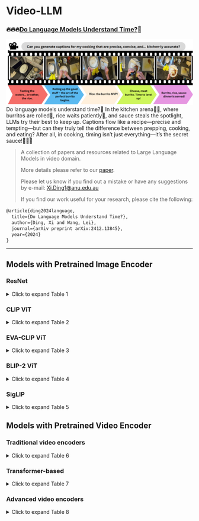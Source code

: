 # Video-LLM

### 🔥🔥🔥[Do Language Models Understand Time?](https://arxiv.org/abs/2412.13845)🤔

![image](./images/cover.png)
Do language models understand time?🧐 In the kitchen arena🧑‍🍳, where burritos are rolled🌯, rice waits patiently🍚, and sauce steals the spotlight, LLMs try their best to keep up. Captions flow like a recipe—precise and tempting—but can they truly tell the difference between prepping, cooking, and eating? After all, in cooking, timing isn’t just everything—it’s the secret sauce!🥳🥳🥳
>
> A collection of papers and resources related to Large Language Models in video domain. 
>
> More details please refer to our [paper](https://arxiv.org/abs/2412.13845). 
>
> Please let us know if you find out a mistake or have any suggestions by e-mail: Xi.Ding1@anu.edu.au
>
> If you find our work useful for your research, please cite the following:

```
@article{ding2024language,
  title={Do Language Models Understand Time?},
  author={Ding, Xi and Wang, Lei},
  journal={arXiv preprint arXiv:2412.13845},
  year={2024}
}
```

---

## Models with Pretrained Image Encoder

### ResNet

<details>
<summary>Click to expand Table 1</summary>

| Model          | Venue        | Other modality encoders               | Interaction / Fusion mechanism                    | Description                                     |
|----------------|--------------|---------------------------------------|--------------------------------------------------|-------------------------------------------------|
| [Flamingo](https://arxiv.org/abs/2204.14198)       | NeurIPS 2022 | Text: Chinchilla                     | Perceiver Resampler & Gated XATTN-DENSE          | Visual-language model for few-shot learning.   |

</details>

### CLIP ViT

<details>
<summary>Click to expand Table 2</summary>

| Model          | Venue        | Other modality encoders               | Interaction / Fusion mechanism                    | Description                                     |
|----------------|--------------|---------------------------------------|--------------------------------------------------|-------------------------------------------------|
| mPLUG-2        | ICML 2023    | Text: BERT                           | Universal layers & cross-attention modules       | Modularized multi-modal foundation model.      |
| Vid2Seq        | CVPR 2023    | Text: T5-Base                        | Cross-modal attention                             | Sequence-to-sequence video-language model.     |
| Video-LLaMA    | EMNLP 2023   | Text: Vicuna, Audio: ImageBind       | Aligned via Q-Formers for video and audio         | Instruction-tuned multimodal model.           |
| ChatVideo      | arXiv 2023   | Text: ChatGPT, Audio: Whisper        | Tracklet-centric with ChatGPT reasoning           | Chat-based video understanding system.         |
| Video-ChatGPT  | ACL 2023     | Text: Vicuna-v1.1                    | Spatiotemporal features projected via linear layer| Integration of vision and language for video understanding. |
| Valley         | arXiv 2023   | Text: StableVicuna                   | Projection layer                                  | LLM for video assistant tasks.                |
| Macaw-LLM      | arXiv 2023   | Text: LLAMA-7B, Audio: Whisper       | Alignment module unifies multi-modal representations| Multimodal integration using image, audio, and video inputs. |
| Auto-AD II     | CVPR 2023    | Text: BERT                           | Cross-attention layers                            | Movie description using vision and language.   |
| GPT4Video      | ACMMM 2023   | Text: LLaMA 2                        | Transformer-based cross-attention layer           | Video understanding with LLM-based reasoning.  |
| LLaMA-VID      | ECCV 2023    | Text: Vicuna                         | Context attention and linear projector            | LLaMA-VID for visual-textual alignment in video. |
| COSMO          | arXiv 2024   | Text: OPT-IML/RedPajama/Mistral      | Gated cross-attention                              | Contrastive-streamlined multimodal model.      |
| VTimeLLM       | CVPR 2024    | Text: Vicuna                         | Linear layer                                      | Temporal video understanding enhanced with LLMs. |
| VILA           | CVPR 2024    | Text: LLaMA-2-7B/13B                 | Linear layer                                      | Vision-language model.                         |
| PLLaVA         | arXiv 2024   | Text: LLAMA-7B                       | MM projector with adaptive pooling                | Parameter-free extension for video captioning tasks. |
| V2Xum-LLaMA    | arXiv 2024   | Text: LLaMA 2                        | Vision adapter                                    | Video summarization using temporal prompt tuning. |
| VideoChat2     | CVPR 2024    | Text: Vicuna                         | Linear projection                                 | A comprehensive multi-modal video understanding benchmark. |
| VideoGPT+      | arXiv 2024   | Text: Phi-3-Mini-3.8B                | MLP                                              | Enhanced video understanding.                  |
| EmoLLM         | arXiv 2024   | Text: Vicuna-v1.5, Audio: Whisper    | Multi-perspective visual projection               | Multimodal emotional understanding with improved reasoning. |
| ShareGPT4Video | arXiv 2024   | Text: Mistral-7B-Instruct-v0.2       | MLP                                              | Precise and detailed video captions with hierarchical prompts. |

</details>

### EVA-CLIP ViT

<details>
<summary>Click to expand Table 3</summary>

| Model          | Venue        | Other modality encoders               | Interaction / Fusion mechanism                    | Description                                     |
|----------------|--------------|---------------------------------------|--------------------------------------------------|-------------------------------------------------|
| VideoChat      | arXiv 2023   | Text: StableVicuna, Audio: Whisper   | Q-Former bridges visual features to LLMs for reasoning | Chat-centric model for video analysis.         |
| VAST           | NeurIPS 2023 | Text: BERT, Audio: BEATs             | Cross-attention layers                            | Omni-modality foundational model.              |
| GPT4Video      | ACMMM 2023   | Text: LLaMA 2                        | Transformer-based cross-attention layer           | Video understanding with LLM-based reasoning.  |
| VTG-LLM        | arXiv 2024   | Text: LLaMA-2-7B                     | Projection layer                                  | Enhanced video temporal grounding.             |
| AutoAD III     | CVPR 2024    | Text: GPT-3.5-turbo                  | Shared Q-Former                                   | Video description enhancement with LLMs.       |
| MiniGPT4-Video | arXiv 2024   | Text: LLaMA 2                        | Concatenates visual tokens and projects into LLM space | Video understanding with visual-textual token interleaving. |
| MA-LMM         | CVPR 2024    | Text: Vicuna                         | A trainable Q-Former                               | Memory-augmented large multimodal model.       |
| VideoLLaMA 2   | arXiv 2024   | Text: LLAMA 1.5, Audio: BEATs        | Spatial-Temporal Convolution (STC) connector      | Advancing spatial-temporal modeling and audio understanding. |
| VideoLLM-online| CVPR 2024    | Text: Llama-2-Chat/Llama-3-Instruct  | MLP projector                                     | Online video large language model for streaming video. |

</details>

### BLIP-2 ViT

<details>
<summary>Click to expand Table 4</summary>

| Model          | Venue        | Other modality encoders               | Interaction / Fusion mechanism                    | Description                                     |
|----------------|--------------|---------------------------------------|--------------------------------------------------|-------------------------------------------------|
| LAVAD          | CVPR 2024    | Text: Llama-2-13b-chat               | Converts video features into textual prompts for LLMs | Training-free video anomaly detection using LLMs. |

</details>

### SigLIP

<details>
<summary>Click to expand Table 5</summary>

| Model          | Venue        | Other modality encoders               | Interaction / Fusion mechanism                    | Description                                     |
|----------------|--------------|---------------------------------------|--------------------------------------------------|-------------------------------------------------|
| SliME          | arXiv 2024   | Text: LLaMA3-8B                      | MLP & query transformer                          | High-resolution multimodal model for visual reasoning tasks. |
| Holmes-VAD     | arXiv 2024   | Text: LLaMA3-Instruct-70B            | Temporal sampler                                 | Multimodal LLM for video anomaly detection.    |

</details>

## Models with Pretrained Video Encoder

### Traditional video encoders

<details>
<summary>Click to expand Table 6</summary>

| Model              | Venue     | Other modality encoders | Interaction / Fusion mechanism | Description                      |
|---------------------|-----------|--------------------------|---------------------------------|----------------------------------|


</details>

### Transformer-based

<details>
<summary>Click to expand Table 7</summary>

| Model              | Venue     | Other modality encoders | Interaction / Fusion mechanism | Description                      |
|---------------------|-----------|--------------------------|---------------------------------|----------------------------------|
| LaViLa         | CVPR 2022    | Text: 12-layer Transformer           | Cross-attention modules                          | Large-scale language model.                    |

</details>

### Advanced video encoders

<details>
<summary>Click to expand Table 8</summary>

| Model              | Venue     | Other modality encoders | Interaction / Fusion mechanism | Description                      |
|---------------------|-----------|--------------------------|---------------------------------|----------------------------------|


</details>


